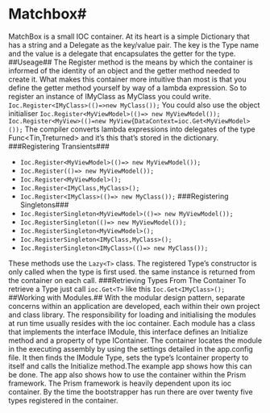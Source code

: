 # Matchbox#
MatchBox is a small IOC container. At its heart is a simple Dictionary that has a string and a Delegate as the key/value pair. The key is the Type name and the value is a delegate that encapsulates the getter for the type.
##Useage##
The Register method is the means by which the container is informed of the identity of an object and the getter method needed to create it. What makes this container more intuitive than most is that you define the getter method yourself by way of a lambda expression. So to register an instance of IMyClass as MyClass you could write.
`Ioc.Register<IMyClass>(()=>new MyClass());`
You could also use the object initialiser
`Ioc.Register<MyViewModel>(()=> new MyViewModel());`
`Ioc.Register<MyView>(()=new MyView{DataContext=ioc.Get<MyViewModel>());`
The compiler converts lambda expressions into delegates of the type Func<Tin,Treturned> and it’s this that’s stored in the dictionary.
###Registering Transients###
- `Ioc.Register<MyViewModel>(()=> new MyViewModel());`
- `Ioc.Register(()=> new MyViewModel());`
- `Ioc.Register<MyViewModel>();`
- `Ioc.Register<IMyClass,MyClass>();`
- `Ioc.Register<IMyClass>(()=> new MyClass());`
###Registering Singletons###
- `Ioc.RegisterSingleton<MyViewModel>(()=> new MyViewModel());`
- `Ioc.RegisterSingleton(()=> new MyViewModel());`
- `Ioc.RegisterSingleton<MyViewModel>();`
- `Ioc.RegisterSingleton<IMyClass,MyClass>();`
- `Ioc.RegisterSingleton<IMyClass>(()=> new MyClass());`

These methods use the `Lazy<T>` class. The registered Type’s constructor is only called when the  type is first used.  the same instance is returned from the container on each call.
###Retrieving Types From The Container
To retrieve a Type just call `ioc.Get<T>` like this
`Ioc.Get<IMyClass>();`
##Working with Modules.##
With the modular design pattern, separate concerns within an application are developed, each within their own project and class library. The responsibility for loading and initialising the modules at run time usually resides with the ioc container. Each module has a class that implements the interface IModule, this interface defines an Initialize method and a property of type IContainer. The container locates the module in the executing assembly by using the settings detailed in the app.config file. It then finds the IModule Type, sets the type’s Icontainer property to itself and calls the Initialize method.The example app shows how this can be done. The app also shows how to use the container within the Prism framework. The Prism framework is heavily dependent upon its ioc container. By the time the bootstrapper  has run there are over twenty five types registered in the container.

